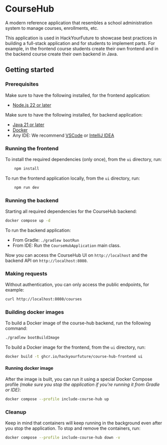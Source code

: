 # CourseHub

A modern reference application that resembles a school administration system to manage courses, enrollments, etc.

This application is used in HackYourFuture to showcase best practices in building a full-stack application and for
students to implement parts. For example, in the frontend course students create their own frontend and in the backend
course create their own backend in Java.

## Getting started

### Prerequisites

Make sure to have the following installed, for the frontend application:

* [Node.js 22 or later](https://nodejs.org/en/download)

Make sure to have the following installed, for backend application:

* [Java 21 or later](https://adoptium.net/temurin/releases)
* [Docker](https://www.docker.com/products/docker-desktop/)
* Any IDE: We recommend [VSCode](https://code.visualstudio.com/download)
  or [IntelliJ IDEA](https://www.jetbrains.com/idea/download/?section=mac)

### Running the frontend

To install the required dependencies (only once), from the `ui` directory, run:

```bash 
    npm install
```

To run the frontend application locally, from the `ui` directory, run:

```bash
    npm run dev
```

### Running the backend

Starting all required dependencies for the CourseHub backend:

```bash
docker compose up -d
```

To run the backend application:

* From Gradle: `./gradlew bootRun`
* From IDE: Run the `CourseHubApplication` main class.

Now you can access the CourseHub UI on `http://localhost` and the backend API on `http://localhost:8080`.

### Making requests

Without authentication, you can only access the public endpoints, for example:
```bash
curl http://localhost:8080/courses
```

### Building docker images

To build a Docker image of the course-hub backend, run the following command:
```bash
./gradlew bootBuildImage
```
To build a Docker image for the frontend, from the `ui` directory, run:
```bash
docker build -t ghcr.io/hackyourfuture/course-hub-frontend ui
```

#### Running docker image

After the image is built, you can run it using a special Docker Compose profile _(make sure you stop the application if you're running it from Gradle or IDE)_:
```bash
docker compose --profile include-course-hub up
```

### Cleanup

Keep in mind that containers will keep running in the background even after you stop the application. To stop and remove the containers, run:
```bash
docker compose --profile include-course-hub down -v
